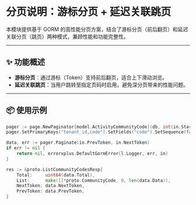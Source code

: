# 分页说明：游标分页 + 延迟关联跳页

本模块提供基于 GORM 的高性能分页方案，结合了游标分页（前后翻页）和延迟关联分页（跳页）两种模式，兼顾性能和功能完整性。

---

## ✨ 功能概述

- **游标分页**：通过游标（Token）支持前后翻页，适合上下滑动浏览。
- **延迟关联跳页**：当用户跳转至指定页码时启用，避免深分页带来的性能问题。

---

## 📦 使用示例

```go
pager := page.NewPaginator[model.ActivityCommunityCode](db, int(in.Start), int(in.Limit))
pager.SetPrimaryKeys("tenant_id,code").SetFields("code").SetSequence(false)

data, err := pager.Paginate(in.PrevToken, in.NextToken)
if err != nil {
	return nil, errorxplus.DefaultGormError(l.Logger, err, in)
}

res := &proto.ListCommunityCodesResp{
	Total:     uint64(data.Total),
	List:      make([]*proto.CommunityCode, 0, len(data.Data)),
	NextToken: data.NextToken,
	PrevToken: data.PrevToken,
}
